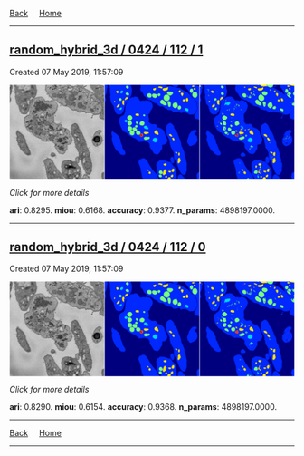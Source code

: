 
[Back](..)&nbsp;&nbsp;&nbsp;&nbsp;&nbsp;[Home](https://leapmanlab.github.io/snapshots)

---

<div class="summary"><a href="1"><h2>random_hybrid_3d / 0424 / 112 / 1</h2></a><p>Created 07 May 2019, 11:57:09
</p><a href="1"><img src="1/media/summary.png" align="center"></a><p>
<i>Click for more details</i>
</p></div>

**ari**: 0.8295. **miou**: 0.6168. **accuracy**: 0.9377. **n_params**: 4898197.0000. 

---

<div class="summary"><a href="0"><h2>random_hybrid_3d / 0424 / 112 / 0</h2></a><p>Created 07 May 2019, 11:57:09
</p><a href="0"><img src="0/media/summary.png" align="center"></a><p>
<i>Click for more details</i>
</p></div>

**ari**: 0.8290. **miou**: 0.6154. **accuracy**: 0.9368. **n_params**: 4898197.0000. 

---

[Back](..)&nbsp;&nbsp;&nbsp;&nbsp;&nbsp;[Home](https://leapmanlab.github.io/snapshots)

---